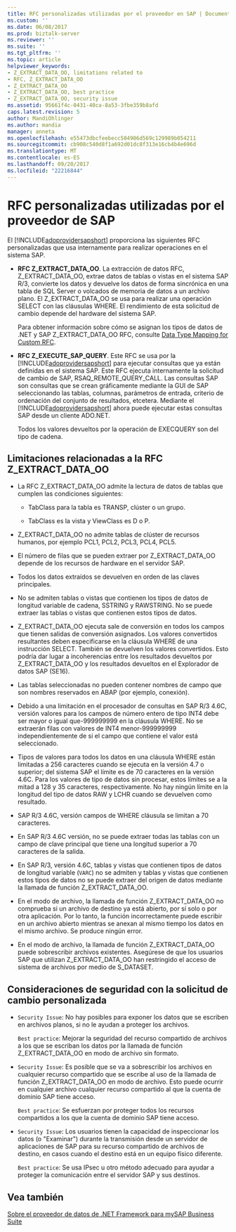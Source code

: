 ```yaml
---
title: RFC personalizadas utilizadas por el proveedor en SAP | Documentos de Microsoft
ms.custom: ''
ms.date: 06/08/2017
ms.prod: biztalk-server
ms.reviewer: ''
ms.suite: ''
ms.tgt_pltfrm: ''
ms.topic: article
helpviewer_keywords:
- Z_EXTRACT_DATA_OO, limitations related to
- RFC, Z_EXTRACT_DATA_OO
- Z_EXTRACT_DATA_OO
- Z_EXTRACT_DATA_OO, best practice
- Z_EXTRACT_DATA_OO, security issue
ms.assetid: 95661f4c-0431-40ca-8a53-3fbe359b8afd
caps.latest.revision: 5
author: MandiOhlinger
ms.author: mandia
manager: anneta
ms.openlocfilehash: e55473dbcfeebecc504906d569c129989b054211
ms.sourcegitcommit: cb908c540d8f1a692d01dc8f313e16cb4b4e696d
ms.translationtype: MT
ms.contentlocale: es-ES
ms.lasthandoff: 09/20/2017
ms.locfileid: "22216844"
---
```

# <a name="custom-rfcs-used-by-the-provider-in-sap"></a>RFC personalizadas utilizadas por el proveedor de SAP
El [!INCLUDE[adoprovidersapshort](../../includes/adoprovidersapshort-md.md)] proporciona las siguientes RFC personalizadas que usa internamente para realizar operaciones en el sistema SAP.  
  
-   **RFC Z_EXTRACT_DATA_OO**. La extracción de datos RFC, Z_EXTRACT_DATA_OO, extrae datos de tablas o vistas en el sistema SAP R/3, convierte los datos y devuelve los datos de forma sincrónica en una tabla de SQL Server o volcados de memoria de datos a un archivo plano. El Z_EXTRACT_DATA_OO se usa para realizar una operación SELECT con las cláusulas WHERE. El rendimiento de esta solicitud de cambio depende del hardware del sistema SAP.  
  
     Para obtener información sobre cómo se asignan los tipos de datos de .NET y SAP Z_EXTRACT_DATA_OO RFC, consulte [Data Type Mapping for Custom RFC](../../adapters-and-accelerators/adapter-sap/data-type-mapping-for-custom-rfcs.md).  
  
-   **RFC Z_EXECUTE_SAP_QUERY**. Este RFC se usa por la [!INCLUDE[adoprovidersapshort](../../includes/adoprovidersapshort-md.md)] para ejecutar consultas que ya están definidas en el sistema SAP. Este RFC ejecuta internamente la solicitud de cambio de SAP, RSAQ_REMOTE_QUERY_CALL. Las consultas SAP son consultas que se crean gráficamente mediante la GUI de SAP seleccionando las tablas, columnas, parámetros de entrada, criterio de ordenación del conjunto de resultados, etcetera. Mediante el [!INCLUDE[adoprovidersapshort](../../includes/adoprovidersapshort-md.md)] ahora puede ejecutar estas consultas SAP desde un cliente ADO.NET.  
  
     Todos los valores devueltos por la operación de EXECQUERY son del tipo de cadena.  
  
## <a name="limitations-related-to-the-zextractdataoo-rfc"></a>Limitaciones relacionadas a la RFC Z_EXTRACT_DATA_OO  
  
-   La RFC Z_EXTRACT_DATA_OO admite la lectura de datos de tablas que cumplen las condiciones siguientes:  
  
    -   TabClass para la tabla es TRANSP, clúster o un grupo.  
  
    -   TabClass es la vista y ViewClass es D o P.  
  
-   Z_EXTRACT_DATA_OO no admite tablas de clúster de recursos humanos, por ejemplo PCL1, PCL2, PCL3, PCL4, PCL5.  
  
-   El número de filas que se pueden extraer por Z_EXTRACT_DATA_OO depende de los recursos de hardware en el servidor SAP.  
  
-   Todos los datos extraídos se devuelven en orden de las claves principales.  
  
-   No se admiten tablas o vistas que contienen los tipos de datos de longitud variable de cadena, SSTRING y RAWSTRING. No se puede extraer las tablas o vistas que contienen estos tipos de datos.  
  
-   Z_EXTRACT_DATA_OO ejecuta sale de conversión en todos los campos que tienen salidas de conversión asignados. Los valores convertidos resultantes deben especificarse en la cláusula WHERE de una instrucción SELECT. También se devuelven los valores convertidos. Esto podría dar lugar a incoherencias entre los resultados devueltos por Z_EXTRACT_DATA_OO y los resultados devueltos en el Explorador de datos SAP (SE16).  
  
-   Las tablas seleccionadas no pueden contener nombres de campo que son nombres reservados en ABAP (por ejemplo, conexión).  
  
-   Debido a una limitación en el procesador de consultas en SAP R/3 4.6C, versión valores para los campos de número entero de tipo INT4 debe ser mayor o igual que-999999999 en la cláusula WHERE. No se extraerán filas con valores de INT4 menor-999999999 independientemente de si el campo que contiene el valor está seleccionado.  
  
-   Tipos de valores para todos los datos en una cláusula WHERE están limitadas a 256 caracteres cuando se ejecuta en la versión 4.7 o superior; del sistema SAP el límite es de 70 caracteres en la versión 4.6C. Para los valores de tipo de datos sin procesar, estos límites se a la mitad a 128 y 35 caracteres, respectivamente. No hay ningún límite en la longitud del tipo de datos RAW y LCHR cuando se devuelven como resultado.  
  
-   SAP R/3 4.6C, versión campos de WHERE cláusula se limitan a 70 caracteres.  
  
-   En SAP R/3 4.6C versión, no se puede extraer todas las tablas con un campo de clave principal que tiene una longitud superior a 70 caracteres de la salida.  
  
-   En SAP R/3, versión 4.6C, tablas y vistas que contienen tipos de datos de longitud variable (`VARC`) no se admiten y tablas y vistas que contienen estos tipos de datos no se puede extraer del origen de datos mediante la llamada de función Z_EXTRACT_DATA_OO.  
  
-   En el modo de archivo, la llamada de función Z_EXTRACT_DATA_OO no comprueba si un archivo de destino ya está abierto, por sí solo o por otra aplicación. Por lo tanto, la función incorrectamente puede escribir en un archivo abierto mientras se anexan al mismo tiempo los datos en el mismo archivo. Se produce ningún error.  
  
-   En el modo de archivo, la llamada de función Z_EXTRACT_DATA_OO puede sobrescribir archivos existentes. Asegúrese de que los usuarios SAP que utilizan Z_EXTRACT_DATA_OO han restringido el acceso de sistema de archivos por medio de S_DATASET.  
  
## <a name="security-considerations-with-the-custom-rfc"></a>Consideraciones de seguridad con la solicitud de cambio personalizada  
  
-   `Security Issue`: No hay posibles para exponer los datos que se escriben en archivos planos, si no le ayudan a proteger los archivos.  
  
     `Best practice`: Mejorar la seguridad del recurso compartido de archivos a los que se escriban los datos por la llamada de función Z_EXTRACT_DATA_OO en modo de archivo sin formato.  
  
-   `Security Issue`: Es posible que se va a sobrescribir los archivos en cualquier recurso compartido que se escribe al uso de la llamada de función Z_EXTRACT_DATA_OO en modo de archivo. Esto puede ocurrir en cualquier archivo cualquier recurso compartido al que la cuenta de dominio SAP tiene acceso.  
  
     `Best practice`: Se esfuerzan por proteger todos los recursos compartidos a los que la cuenta de dominio SAP tiene acceso.  
  
-   `Security Issue`: Los usuarios tienen la capacidad de inspeccionar los datos (o "Examinar") durante la transmisión desde un servidor de aplicaciones de SAP para su recurso compartido de archivos de destino, en casos cuando el destino está en un equipo físico diferente.  
  
     `Best practice`: Se usa IPsec u otro método adecuado para ayudar a proteger la comunicación entre el servidor SAP y sus destinos.  
  
## <a name="see-also"></a>Vea también  
 [Sobre el proveedor de datos de .NET Framework para mySAP Business Suite](../../adapters-and-accelerators/adapter-sap/about-the-net-framework-data-provider-for-mysap-business-suite.md)
